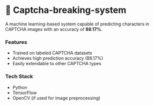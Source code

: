 # 🧠 Captcha-breaking-system
A machine learning-based system capable of predicting characters in CAPTCHA images with an accuracy of **88.17%**.

### Features
- Trained on labeled CAPTCHA datasets
- Achieves high prediction accuracy (88.17%)
- Easily extendable to other CAPTCHA types

### Tech Stack
- Python
- TensorFlow 
- OpenCV (if used for image preprocessing)
